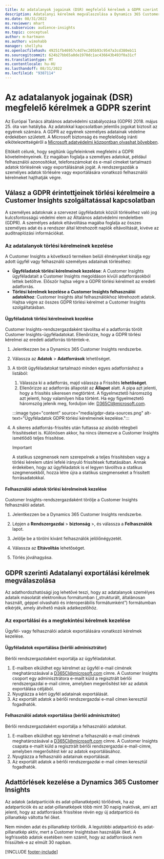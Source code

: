 ```yaml
---
title: Az adatalanyok jogainak (DSR) megfelelő kérelmek a GDPR szerint | Microsoft Docs
description: Adatalanyi kérelmek megválaszolása a Dynamics 365 Customer Insights megoldásban.
ms.date: 08/31/2022
ms.reviewer: mhart
ms.subservice: audience-insights
ms.topic: conceptual
author: m-hartmann
ms.author: wimohabb
manager: shellyha
ms.openlocfilehash: 49251fb46957c4d7ec205b93c9547a3cd380eb11
ms.sourcegitcommit: 624b27bb65a0de1970dc1ac436643b493f0a31cf
ms.translationtype: MT
ms.contentlocale: hu-HU
ms.lasthandoff: 08/31/2022
ms.locfileid: "9387114"
---
```

# <a name="data-subject-rights-dsr-requests-under-gdpr"></a>Az adatalanyok jogainak (DSR) megfelelő kérelmek a GDPR szerint

Az Európai Tanács általános adatvédelmi szabályozása (GDPR) 2018. május 25. óta van hatályba. Az adatokkal kapcsolatban jelentős jogokat biztosít az egyének számára. A GDPR az egyének személyes adatainak védelme érdekében született. A Microsoft biztonság és megfelelőség iránti elkötelezettségéről a [Microsoft adatvédelmi központban olvashat bővebben](https://www.microsoft.com/trust-center).

Eltökélt célunk, hogy segítünk ügyfeleinknek megfelelni a GDPR követelményeinek. Ez magában foglalja a személyes adatokat, például felhasználói azonosítókat, telefonszámokat és e-mail címeket tartalmazó adatok törlésének vagy exportálásának jogát. A rendszergazdák a személyes adatok törlésére vagy exportálására vonatkozó felhasználói kérelmeket hajthatják végre.

## <a name="responding-to-gdpr-data-subject-delete-requests-for-customer-insights"></a>Válasz a GDPR érintettjeinek törlési kérelmeire a Customer Insights szolgáltatással kapcsolatban

A személyes adatoknak a szervezet ügyféladatok közüli törléséhez való jog kulcsfontosságú védelmi elem az Általános adatvédelmi rendeletben (GDPR). A személyes adatok eltávolítása magába foglalja az összes személyes adat és a rendszer által létrehozott naplók eltávolítását, kivéve az auditnaplózási információkat.

### <a name="manage-data-subject-delete-requests"></a>Az adatalanyok törlési kérelmeinek kezelése

A Customer Insights a következő terméken belüli élményeket kínálja egy adott ügyfél vagy felhasználó személyes adatainak törléséhez:

- **Ügyféladatok törlési kérelmeinek kezelése**: A Customer Insights ügyféladatait a Customer Insights megoldáson kívüli adatforrásokból lettek betöltve. Először hajtsa végre a GDPR törlési kérelmeit az eredeti adatforrás.
- **Törlési kérelmek kezelése a Customer Insights felhasználói adatokhoz**: Customer Insights által felhasználókhoz létrehozott adatok. Hajtsa végre az összes GDPR törlési kérelmet a Customer Insights szolgáltatásban.

#### <a name="manage-requests-to-delete-customer-data"></a>Ügyféladatok törlési kérelmeinek kezelése

Customer Insights-rendszergazdaként távolítsa el a adatforrás törölt Customer Insights-ügyféladatokat. Ellenőrizze, hogy a GDPR törlési kérelmei az eredeti adatforrás történtek-e.

1. Jelentkezzen be a Dynamics 365 Customer Insights rendszerbe.

1. Válassza az **Adatok** > **Adatforrások** lehetőséget.

1. A törölt ügyféladatokat tartalmazó minden egyes adatforráshoz a listából:
   1. Válassza ki a adatforrás, majd válassza a Frissítés **lehetőséget**.
   1. Ellenőrizze az adatforrás állapotát az **Állapot** alatt. A pipa azt jelenti, hogy a frissítés sikeresen megtörtént. A figyelmeztető háromszög azt jelenti, hogy valamilyen hiba történt. Ha egy figyelmeztető háromszög jelenik meg, forduljon ide: D365CI@microsoft.com.

   :::image type="content" source="media/gdpr-data-sources.png" alt-text="Ügyféladatok GDPR törlési kérelmeinek kezelése.":::

1. A sikeres adatforrás-frissítés után futtassa az alsóbb rétegbeli frissítéseket is. Különösen akkor, ha nincs ütemezve a Customer Insights ismétlődő teljes frissítése.

   > [!IMPORTANT]
   > A statikus szegmensek nem szerepelnek a teljes frissítésben vagy a törlési kérelem utáni lefelé irányuló frissítések futtatásában. Annak érdekében, hogy az ügyféladatok is el legyen távolítva a statikus szegmensekből, hozza létre újra a statikus szegmenseket a frissített forrásadatokkal.

#### <a name="manage-delete-requests-for-user-data"></a>Felhasználói adatok törlési kérelmeinek kezelése

Customer Insights-rendszergazdaként törölje a Customer Insights felhasználói adatait.

1. Jelentkezzen be a Dynamics 365 Customer Insights rendszerbe.

1. Lépjen a **Rendszergazdai** > **biztonság** >, és válassza a **Felhasználók** lapot.

1. Jelölje be a törölni kívánt felhasználók jelölőnégyzetét.

1. Válassza az **Eltávolítás** lehetőséget.

1. Törlés jóváhagyása.

## <a name="responding-to-gdpr-data-subject-export-requests"></a>GDPR szerinti Adatalanyi exportálási kérelmek megválaszolása

Az adathordozhatósági jog lehetővé teszi, hogy az adatalanyok személyes adataik másolatát elektronikus formátumban („strukturált, általánosan használt, géppel olvasható és interoperábilis formátumként”) formátumban elkérjék, amely átvihető másik adatkezelőhöz.

### <a name="manage-export-and-view-requests"></a>Az exportálási és a megtekintési kérelmek kezelése

Ügyfél- vagy felhasználói adatok exportálására vonatkozó kérelmek kezelése.

#### <a name="export-customer-data-tenant-admin"></a>Ügyféladatok exportálása (bérlői adminisztrátor)

Bérlői rendszergazdaként exportálja az ügyféladatokat.

1. E-mailben elküldhet egy kérelmet az ügyfél e-mail címének meghatározásával a D365CI@microsoft.com címre. A Customer Insights csoport egy adminisztrátora e-mailt küld a regisztrált bérlői rendszergazdai e-mail címre, amelyben megerősítést kér az adatok exportálása céljából.
2. Nyugtázza a kért ügyfél adatainak exportálását.
3. Az exportált adatok a bérlői rendszergazdai e-mail címen keresztül fogadhatók.

#### <a name="export-user-data-tenant-admin"></a>Felhasználói adatok exportálása (bérlői adminisztrátor)

Bérlői rendszergazdaként exportálja a felhasználói adatokat.

1. E-mailben elküldhet egy kérelmet a felhasználó e-mail címének meghatározásával a D365CI@microsoft.com címre. A Customer Insights csapata e-mailt küld a regisztrált bérlői rendszergazdai e-mail-címre, amelyben megerősítést kér az adatok exportálásához.
1. Nyugtázza a felhasználó adatainak exportálását.
1. Az exportált adatok a bérlői rendszergazdai e-mail címen keresztül fogadhatók.

## <a name="data-deletion-handling-in-dynamics-365-customer-insights"></a>Adattörlések kezelése a Dynamics 365 Customer Insights

Az adatok (adatpartíciók és adat-pillanatképek) törlődnek, ha az adatpartíciók és az adat-pillanatképek több mint 30 napig inaktívak, ami azt jelenti, hogy az adatforrások frissítése révén egy új adatpartíció és pillanatkép váltotta fel őket.

Nem minden adat és pillanatkép törlődik. A legutóbbi adatpartíció és adat-pillanatkép aktív, mert a Customer Insightsban használják őket. A legfrissebb adatok esetében nem számít, hogy az adatforrások nem frissültek-e az elmúlt 30 napban.

[!INCLUDE [footer-include](includes/footer-banner.md)]

